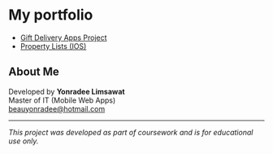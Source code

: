 # My portfolio

- [Gift Delivery Apps Project](https://github.com/Beauyonradee/giftdeliveryapps.git)
- [Property Lists (IOS)](https://github.com/Beauyonradee/propertylist-iOS.git)



##  About Me

Developed by **Yonradee Limsawat**  
Master of IT (Mobile Web Apps)  
[beauyonradee@hotmail.com](mailto:beauyonradee@hotmail.com)

---

*This project was developed as part of coursework and is for educational use only.*
